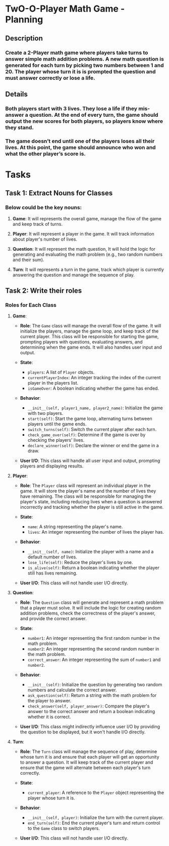 # TwO-O-Player Math Game - Planning

## Description
### Create a 2-Player math game where players take turns to answer simple math addition problems. A new math question is generated for each turn by picking two numbers between 1 and 20. The player whose turn it is is prompted the question and must answer correctly or lose a life.

## Details
### Both players start with 3 lives. They lose a life if they mis-answer a question. At the end of every turn, the game should output the new scores for both players, so players know where they stand.

### The game doesn’t end until one of the players loses all their lives. At this point, the game should announce who won and what the other player’s score is.


# Tasks
## Task 1: Extract Nouns for Classes
### Below could be the key nouns:

1. **Game**: It will represents the overall game, manage the flow of the game and keep track of turns.

2. **Player**: It will represent a player in the game. It will track information about player's number of lives.

3. **Question**: It will represent the math question, It will hold the logic for generating and evaluating the math problem (e.g., two random numbers and their sum).

4. **Turn**: It will represents a turn in the game, track which player is currently answering the question and manage the sequence of play.


## Task 2: Write their roles
### Roles for Each Class

1. **Game**:
   - **Role**: The `Game` class will manage the overall flow of the game. It will initialize the players, manage the game loop, and keep track of the current player. This class will be responsible for starting the game, prompting players with questions, evaluating answers, and determining when the game ends. It will also handles user input and output.

   - **State**:
     - `players`: A list of `Player` objects.
     - `currentPlayerIndex`: An integer tracking the index of the current player in the players list.
     - `isGameOver`: A boolean indicating whether the game has ended.

   - **Behavior**:
     - `__init__(self, player1_name, player2_name)`: Initialize the game with two players.
     - `start(self)`: Start the game loop, alternating turns between players until the game ends.
     - `switch_turns(self)`: Switch the current player after each turn.
     - `check_game_over(self)`: Determine if the game is over by checking the players' lives.
     - `declare_winner(self)`: Declare the winner or end the game in a draw.

   - **User I/O**: This class will handle all user input and output, prompting players and displaying results.

2. **Player**:
   - **Role**: The `Player` class will represent an individual player in the game. It will store the player's name and the number of lives they have remaining. The class will be responsible for managing the player's state, including reducing lives when a question is answered incorrectly and tracking whether the player is still active in the game.

   - **State**:
     - `name`: A string representing the player's name.
     - `lives`: An integer representing the number of lives the player has.

   - **Behavior**:
     - `__init__(self, name)`: Initialize the player with a name and a default number of lives.
     - `lose_life(self)`: Reduce the player's lives by one.
     - `is_alive(self)`: Return a boolean indicating whether the player still has lives remaining.

   - **User I/O**: This class will not handle user I/O directly.

3. **Question**:
   - **Role**: The `Question` class will generate and represent a math problem that a player must solve. It will include the logic for creating random addition problems, check the correctness of the player's answer, and provide the correct answer.

   - **State**:
     - `number1`: An integer representing the first random number in the math problem.
     - `number2`: An integer representing the second random number in the math problem.
     - `correct_answer`: An integer representing the sum of `number1` and `number2`.

   - **Behavior**:
     - `__init__(self)`: Initialize the question by generating two random numbers and calculate the correct answer.
     - `ask_question(self)`: Return a string with the math problem for the player to answer.
     - `check_answer(self, player_answer)`: Compare the player's answer to the correct answer and return a boolean indicating whether it is correct.

   - **User I/O**: This class might indirectly influence user I/O by providing the question to be displayed, but it won't handle I/O directly.

4. **Turn**:
   - **Role**: The `Turn` class will manage the sequence of play, determine whose turn it is and ensure that each player will get an opportunity to answer a question. It will keep track of the current player and ensure that the game will alternate between each player's turn correctly.

   - **State**:
     - `current_player`: A reference to the `Player` object representing the player whose turn it is.

   - **Behavior**:
     - `__init__(self, player)`: Initialize the turn with the current player.
     - `end_turn(self)`: End the current player's turn and return control to the `Game` class to switch players.

   - **User I/O**: This class will not handle user I/O directly.